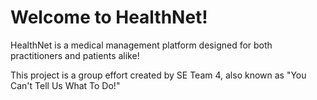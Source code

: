 # Welcome to HealthNet!

HealthNet is a medical management platform designed for both practitioners and patients alike!

This project is a group effort created by SE Team 4, also known as "You Can't Tell Us What To Do!"
